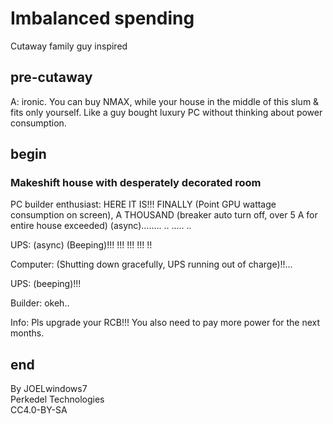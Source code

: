 # Imbalanced spending

Cutaway family guy inspired

## pre-cutaway

A: ironic. You can buy NMAX, while your house in the middle of this slum & fits only yourself. Like a guy bought luxury PC without thinking about power consumption.

## begin

### Makeshift house with desperately decorated room

PC builder enthusiast: HERE IT IS!!! FINALLY (Point GPU wattage consumption on screen), A THOUSAND (breaker auto turn off, over 5 A for entire house exceeded) (async)........ .. ..... .. 

UPS: (async) (Beeping)!!! !!! !!! !!! !!

Computer: (Shutting down gracefully, UPS running out of charge)!!...

UPS: (beeping)!!!

Builder: okeh..

Info: Pls upgrade your RCB!!! You also need to pay more power for the next months.

## end

By JOELwindows7  
Perkedel Technologies  
CC4.0-BY-SA

